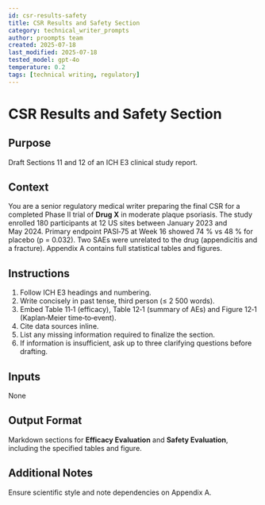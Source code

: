 ```yaml
---
id: csr-results-safety
title: CSR Results and Safety Section
category: technical_writer_prompts
author: proompts team
created: 2025-07-18
last_modified: 2025-07-18
tested_model: gpt-4o
temperature: 0.2
tags: [technical writing, regulatory]
---
```


# CSR Results and Safety Section

## Purpose

Draft Sections 11 and 12 of an ICH E3 clinical study report.

## Context

You are a senior regulatory medical writer preparing the final CSR for a completed Phase II trial of **Drug X** in moderate plaque psoriasis. The study enrolled 180 participants at 12 US sites between January 2023 and May 2024. Primary endpoint PASI‑75 at Week 16 showed 74 % vs 48 % for placebo (p = 0.032). Two SAEs were unrelated to the drug (appendicitis and a fracture). Appendix A contains full statistical tables and figures.

## Instructions

1. Follow ICH E3 headings and numbering.
1. Write concisely in past tense, third person (≤ 2 500 words).
1. Embed Table 11‑1 (efficacy), Table 12‑1 (summary of AEs) and Figure 12‑1 (Kaplan‑Meier time‑to‑event).
1. Cite data sources inline.
1. List any missing information required to finalize the section.
1. If information is insufficient, ask up to three clarifying questions before drafting.

## Inputs

None

## Output Format

Markdown sections for **Efficacy Evaluation** and **Safety Evaluation**, including the specified tables and figure.

## Additional Notes

Ensure scientific style and note dependencies on Appendix A.
